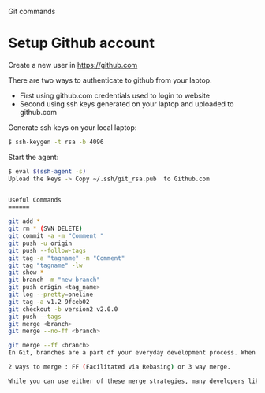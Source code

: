 
Git commands

Setup Github account
======

Create a new user in https://github.com

There are two ways to authenticate to github from your laptop.

  - First using github.com credentials used to login to website
  - Second using ssh keys generated on your laptop and uploaded to github.com

Generate ssh keys on your local laptop:
```sh
$ ssh-keygen -t rsa -b 4096
```
Start the agent:
```sh
$ eval $(ssh-agent -s)
Upload the keys -> Copy ~/.ssh/git_rsa.pub  to Github.com


Useful Commands
======

git add * 
git rm * (SVN DELETE)
git commit -a -m "Comment "
git push -u origin
git push --follow-tags
git tag -a "tagname" -m "Comment"
git tag "tagname" -lw 
git show *
git branch -m "new branch"
git push origin <tag_name>
git log --pretty=oneline
git tag -a v1.2 9fceb02
git checkout -b version2 v2.0.0
git push --tags
git merge <branch>
git merge --no-ff <branch>

git merge --ff <branch>
In Git, branches are a part of your everyday development process. When you want to add a new feature or fix a bug—no matter how big or how small—you spawn a new branch to encapsulate your changes. This makes sure that unstable code is never committed to the main code base, and it gives you the chance to clean up your feature’s history before merging it into the main branch.

2 ways to merge : FF (Facilitated via Rebasing) or 3 way merge. 

While you can use either of these merge strategies, many developers like to use fast-forward merges (facilitated through rebasing) for small features or bug fixes, while reserving 3-way merges for the integration of longer-running features. In the latter case, the resulting merge commit serves as a symbolic joining of the two branches.

